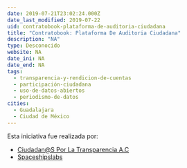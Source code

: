 ```yaml
---
date: 2019-07-21T23:02:24.000Z
date_last_modified: 2019-07-22
uid: contratobook-plataforma-de-auditoria-ciudadana
title: "Contratobook: Plataforma De Auditoria Ciudadana"
description: "NA"
type: Desconocido
website: NA
date_ini: NA
date_end: NA
tags:
  - transparencia-y-rendicion-de-cuentas
  - participación-ciudadana
  - uso-de-datos-abiertos
  - periodismo-de-datos
cities: 
  - Guadalajara
  - Ciudad de México
---
```


Esta iniciativa fue realizada por:

- [Ciudadan@S Por La Transparencia A.C](/i/ciudadan-s-por-la-transparencia-a-c.html)
- [Spaceshipslabs](/i/spaceshipslabs.html)
